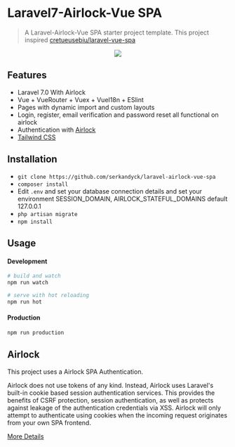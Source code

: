 # Laravel7-Airlock-Vue SPA 

> A Laravel-Airlock-Vue SPA starter project template. This project inspired [cretueusebiu/laravel-vue-spa](https://github.com/cretueusebiu/laravel-vue-spa)

<p align="center">
<img src="https://raw.githubusercontent.com/serkandyck/laravel-airlock-vue-spa/master/screenshot/login.jpg">
</p>

## Features

- Laravel 7.0 With Airlock
- Vue + VueRouter + Vuex + VueI18n + ESlint
- Pages with dynamic import and custom layouts
- Login, register, email verification and password reset all functional on airlock
- Authentication with [Airlock](https://github.com/laravel/airlock)
- [Tailwind CSS](https://tailwindcss.com/)

## Installation

- `git clone https://github.com/serkandyck/laravel-airlock-vue-spa`
- `composer install`
- Edit `.env` and set your database connection details and set your environment SESSION_DOMAIN, AIRLOCK_STATEFUL_DOMAINS default 127.0.0.1
- `php artisan migrate`
- `npm install`

## Usage

#### Development

```bash
# build and watch
npm run watch

# serve with hot reloading
npm run hot
```

#### Production

```bash
npm run production
```

## Airlock

This project uses a Airlock SPA Authentication.

Airlock does not use tokens of any kind. Instead, Airlock uses Laravel's built-in cookie based session authentication services. This provides the benefits of CSRF protection, session authentication, as well as protects against leakage of the authentication credentials via XSS. Airlock will only attempt to authenticate using cookies when the incoming request originates from your own SPA frontend.

[More Details](https://laravel.com/docs/master/airlock#spa-authentication)